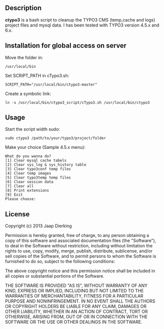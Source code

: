 ## Description
**ctypo3** is a bash script to cleanup the TYPO3 CMS (temp,cache and logs) project files and mysql data. I has been tested with TYPO3 version 4.5.x and 6.x.


## Installation for global access on server

Move the folder in:

```console
/usr/local/bin
```

Set SCRIPT_PATH in cTypo3.sh:

```console
SCRIPT_PATH="/usr/local/bin/ctypo3-master"
```

Create a symbolic link:


```console
ln -s /usr/local/bin/ctypo3_script/cTypo3.sh /usr/local/bin/ctypo3
```

## Usage

Start the script width sudo:

```console
sudo ctypo3 /path/to/your/typo3/project/folder
```

Make your choice (Sample 4.5.x menu):

```console
What do you wanna do?
[1] Clear mysql cache tabels
[2] Clear sys_log & sys_history table
[3] Clear typo3conf temp files
[4] Clear temp images
[5] Clear typo3temp temp files
[6] Clear session data
[7] Clear all
[8] Print extensions
[9] Exit
Please choose:
```

License
-------

Copyright (c) 2013 Jaap Dierking

Permission is hereby granted, free of charge, to any person obtaining a copy of this software and associated documentation files (the "Software"), to deal in the Software without restriction, including without limitation the rights to use, copy, modify, merge, publish, distribute, sublicense, and/or sell copies of the Software, and to permit persons to whom the Software is furnished to do so, subject to the following conditions:

The above copyright notice and this permission notice shall be included in all copies or substantial portions of the Software.

THE SOFTWARE IS PROVIDED "AS IS", WITHOUT WARRANTY OF ANY KIND, EXPRESS OR IMPLIED, INCLUDING BUT NOT LIMITED TO THE WARRANTIES OF MERCHANTABILITY, FITNESS FOR A PARTICULAR PURPOSE AND NONINFRINGEMENT. IN NO EVENT SHALL THE AUTHORS OR COPYRIGHT HOLDERS BE LIABLE FOR ANY CLAIM, DAMAGES OR OTHER LIABILITY, WHETHER IN AN ACTION OF CONTRACT, TORT OR OTHERWISE, ARISING FROM, OUT OF OR IN CONNECTION WITH THE SOFTWARE OR THE USE OR OTHER DEALINGS IN THE SOFTWARE.
